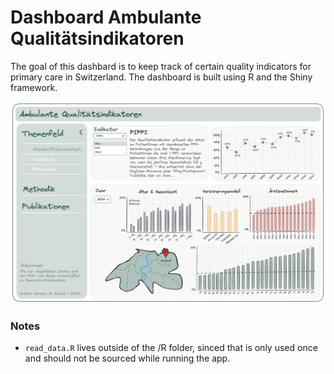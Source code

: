 
# Dashboard Ambulante Qualitätsindikatoren

<!-- badges: start -->
<!-- badges: end -->

The goal of this dashbard is to keep track of certain quality indicators for primary care in Switzerland. 
The dashboard is built using R and the Shiny framework.

![](www/skizze_dashboard.png)


### Notes

* `read_data.R` lives outside of the /R folder, sinced that is only used once and should not be sourced while running the app.



